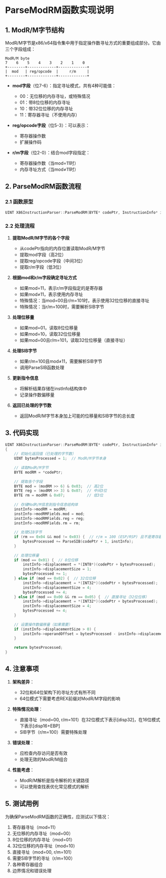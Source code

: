 # ParseModRM函数实现说明

## 1. ModR/M字节结构

ModR/M字节是x86/x64指令集中用于指定操作数寻址方式的重要组成部分。它由三个字段组成：

```
ModR/M byte
7    6    5    4    3    2    1    0
+--------+-------------+-------------+
|  mod   | reg/opcode  |     r/m     |
+--------+-------------+-------------+
```

- **mod字段**（位7-6）：指定寻址模式，共有4种可能值：
  - 00：无位移的内存寻址，或特殊情况
  - 01：带8位位移的内存寻址
  - 10：带32位位移的内存寻址
  - 11：寄存器寻址（不使用内存）

- **reg/opcode字段**（位5-3）：可以表示：
  - 寄存器操作数
  - 扩展操作码

- **r/m字段**（位2-0）：结合mod字段指定：
  - 寄存器操作数（当mod=11时）
  - 内存寻址方式（当mod≠11时）

## 2. ParseModRM函数流程

### 2.1 函数原型

```cpp
UINT X86InstructionParser::ParseModRM(BYTE* codePtr, InstructionInfo* instInfo);
```

### 2.2 处理流程

1. **提取ModR/M字节的各个字段**
   - 从codePtr指向的内存位置读取ModR/M字节
   - 提取mod字段（高2位）
   - 提取reg/opcode字段（中间3位）
   - 提取r/m字段（低3位）

2. **根据mod和r/m字段确定寻址方式**
   - 如果mod=11，表示r/m字段指定的是寄存器
   - 如果mod≠11，表示使用内存寻址
   - 特殊情况：当mod=00且r/m=101时，表示使用32位位移的直接寻址
   - 特殊情况：当r/m=100时，需要解析SIB字节

3. **处理位移量**
   - 如果mod=01，读取8位位移量
   - 如果mod=10，读取32位位移量
   - 如果mod=00且r/m=101，读取32位位移量（直接寻址）

4. **处理SIB字节**
   - 如果r/m=100且mod≠11，需要解析SIB字节
   - 调用ParseSIB函数处理

5. **更新指令信息**
   - 将解析结果存储在instInfo结构体中
   - 记录操作数偏移量

6. **返回已处理的字节数**
   - 返回ModR/M字节本身加上可能的位移量和SIB字节的总长度

## 3. 代码实现

```cpp
UINT X86InstructionParser::ParseModRM(BYTE* codePtr, InstructionInfo* instInfo)
{
    // 初始化返回值（已处理的字节数）
    UINT bytesProcessed = 1;  // ModR/M字节本身
    
    // 读取ModR/M字节
    BYTE modRM = *codePtr;
    
    // 提取各个字段
    BYTE mod = (modRM >> 6) & 0x03;  // 高2位
    BYTE reg = (modRM >> 3) & 0x07;  // 中间3位
    BYTE rm = modRM & 0x07;          // 低3位
    
    // 存储ModR/M信息到指令信息结构体
    instInfo->modRM = modRM;
    instInfo->modRMFields.mod = mod;
    instInfo->modRMFields.reg = reg;
    instInfo->modRMFields.rm = rm;
    
    // 处理SIB字节
    if (rm == 0x04 && mod != 0x03) {  // r/m = 100 (ESP/RSP) 且不是寄存器寻址模式
        bytesProcessed += ParseSIB(codePtr + 1, instInfo);
    }
    
    // 处理位移量
    if (mod == 0x01) {  // 8位位移
        instInfo->displacement = *(INT8*)(codePtr + bytesProcessed);
        instInfo->displacementSize = 1;
        bytesProcessed += 1;
    } else if (mod == 0x02) {  // 32位位移
        instInfo->displacement = *(INT32*)(codePtr + bytesProcessed);
        instInfo->displacementSize = 4;
        bytesProcessed += 4;
    } else if (mod == 0x00 && rm == 0x05) {  // 直接寻址（32位位移）
        instInfo->displacement = *(INT32*)(codePtr + bytesProcessed);
        instInfo->displacementSize = 4;
        bytesProcessed += 4;
    }
    
    // 设置操作数偏移量（如果需要）
    if (instInfo->displacementSize > 0) {
        instInfo->operandOffset = bytesProcessed - instInfo->displacementSize;
    }
    
    return bytesProcessed;
}
```

## 4. 注意事项

1. **架构差异**：
   - 32位和64位架构下的寻址方式有所不同
   - 64位模式下需要考虑REX前缀对ModR/M字段的影响

2. **特殊情况处理**：
   - 直接寻址（mod=00, r/m=101）在32位模式下表示[disp32]，在16位模式下表示[disp16+EBP]
   - SIB字节（r/m=100）需要特殊处理

3. **错误处理**：
   - 应检查内存访问是否有效
   - 处理无效的ModR/M组合

4. **性能考虑**：
   - ModR/M解析是指令解析的关键路径
   - 可以使用查找表优化常见模式的解析

## 5. 测试用例

为确保ParseModRM函数的正确性，应测试以下情况：

1. 寄存器寻址（mod=11）
2. 无位移的内存寻址（mod=00）
3. 8位位移的内存寻址（mod=01）
4. 32位位移的内存寻址（mod=10）
5. 直接寻址（mod=00, r/m=101）
6. 需要SIB字节的寻址（r/m=100）
7. 各种寄存器组合
8. 边界情况和错误处理